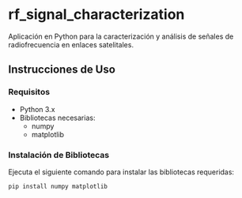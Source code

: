 # rf_signal_characterization
Aplicación en Python para la caracterización y análisis de señales de radiofrecuencia en enlaces satelitales.

## Instrucciones de Uso

### Requisitos
- Python 3.x
- Bibliotecas necesarias:
  - numpy
  - matplotlib

### Instalación de Bibliotecas
Ejecuta el siguiente comando para instalar las bibliotecas requeridas:
```bash
pip install numpy matplotlib
